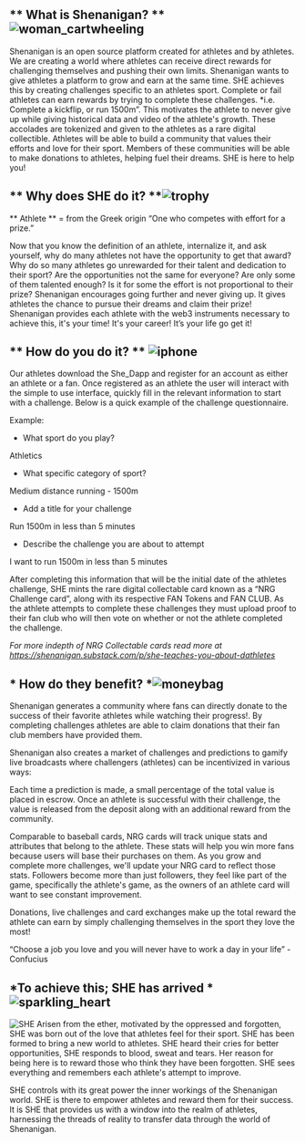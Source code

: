 ﻿## ** What is Shenanigan? ** ![woman_cartwheeling](https://lh6.googleusercontent.com/lJUzNtQP47lexQBdxruB084UG0G2IzRM_rN1tdIaUXNGQF4PMhT0che_hmY8GbxH6q2_Qf9bl4pzT4RXfaLH7iNquGHhv1VfcIWTKEJnCU_rbURBRts0_EGaG56GNaW5yIg9OPEG)

Shenanigan is an open source platform created for athletes and by athletes. We are creating a world where athletes can receive direct rewards for challenging themselves and pushing their own limits. Shenanigan wants to give athletes a platform to grow and earn at the same time. SHE achieves this by creating challenges specific to an athletes sport. Complete or fail athletes can earn rewards by trying to complete these challenges. *i.e. Complete a kickflip, or run 1500m”. This motivates the athlete to never give up while giving historical data and video of the athlete's growth. These accolades are tokenized and given to the athletes as a rare digital collectible. Athletes will be able to build a community that values their efforts and love for their sport. Members of these communities will be able to make donations to athletes, helping fuel their dreams. SHE is here to help you!

## ** Why does SHE do it? **![trophy](https://lh3.googleusercontent.com/GHhpehfDWMyYfynU_GNYPlwimDWV3QazaqU9raCCvK0wstXGhMvy5HXBNbWRrNQUyZoAsXrA_FAxSrPFq0mMYAl76Nco4WtJNtNWP11jDWcZRZYmqsoZhhIHorlkr6SfrCRhVPIH)

** Athlete ** = from the Greek origin “One who competes with effort for a prize.”

Now that you know the definition of an athlete, internalize it, and ask yourself, why do many athletes not have the opportunity to get that award? Why do so many athletes go unrewarded for their talent and dedication to their sport? Are the opportunities not the same for everyone? Are only some of them talented enough? Is it for some the effort is not proportional to their prize? Shenanigan encourages going further and never giving up. It gives athletes the chance to pursue their dreams and claim their prize! Shenanigan provides each athlete with the web3 instruments necessary to achieve this, it's your time! It's your career! It’s your life go get it!

## ** How do you do it? ** ![iphone](https://lh6.googleusercontent.com/PUZX7_Li0FoaCsFyqfU1qve0nbcAQO1lBtNWdltyEyWKaB_RhCyYeJsYIBBJguKMf1qo9kYNdx2c1eLZoBlCojaNMeO1ShWsG93PbiFHf2wC5FuBsvKvTqdVWzs0QLmlwO09Q1ik)

Our athletes download the She_Dapp and register for an account as either an athlete or a fan. Once registered as an athlete the user will interact with the simple to use interface, quickly fill in the relevant information to start with a challenge. Below is a quick example of the challenge questionnaire.

Example:

-   What sport do you play?
    

Athletics

-   What specific category of sport?
    

Medium distance running - 1500m

-   Add a title for your challenge
    

Run 1500m in less than 5 minutes

-   Describe the challenge you are about to attempt
    

I want to run 1500m in less than 5 minutes

After completing this information that will be the initial date of the athletes challenge, SHE mints the rare digital collectable card known as a “NRG Challenge card”, along with its respective FAN Tokens and FAN CLUB. As the athlete attempts to complete these challenges they must upload proof to their fan club who will then vote on whether or not the athlete completed the challenge.

*For more indepth of NRG Collectable cards read more at https://shenanigan.substack.com/p/she-teaches-you-about-dathletes*

## * How do they benefit? *![moneybag](https://lh6.googleusercontent.com/HnldgSWanuvnisv_IkMKUvnoEWkk5KIrPl5C52bF0Ft_5qalW7koarsiXUD9DnFV_miiufmxBomIzOgy8SCAPMoobAqtSYhpHIGcapJYvH6ZSysfGn5o224WhixrD9DelON13mPO)

Shenanigan generates a community where fans can directly donate to the success of their favorite athletes while watching their progress!. By completing challenges athletes are able to claim donations that their fan club members have provided them.

Shenanigan also creates a market of challenges and predictions to gamify live broadcasts where challengers (athletes) can be incentivized in various ways:

Each time a prediction is made, a small percentage of the total value is placed in escrow. Once an athlete is successful with their challenge, the value is released from the deposit along with an additional reward from the community.

Comparable to baseball cards, NRG cards will track unique stats and attributes that belong to the athlete. These stats will help you win more fans because users will base their purchases on them. As you grow and complete more challenges, we'll update your NRG card to reflect those stats. Followers become more than just followers, they feel like part of the game, specifically the athlete's game, as the owners of an athlete card will want to see constant improvement.

Donations, live challenges and card exchanges make up the total reward the athlete can earn by simply challenging themselves in the sport they love the most!

“Choose a job you love and you will never have to work a day in your life” - Confucius

## *To achieve this; SHE has arrived *![sparkling_heart](https://lh4.googleusercontent.com/5WW4MOcBkrUq2AuMGFdId_SeJRijzWKeHjPtzi5t5oYDbZGnv7MD9LrIK-ut0eF039y30WG1PW68EiKT2LKtYSgVgv8s3wdQAawTFuctWT_aSgg3PcisaMPegRb3uofbGb6JUl2w)

![SHE](https://github.com/kittyslasher/docs/blob/master/static/img/SHEimage.jpg?raw=true)
Arisen from the ether, motivated by the oppressed and forgotten, SHE was born out of the love that athletes feel for their sport. SHE has been formed to bring a new world to athletes. SHE heard their cries for better opportunities, SHE responds to blood, sweat and tears. Her reason for being here is to reward those who think they have been forgotten. SHE sees everything and remembers each athlete's attempt to improve.

SHE controls with its great power the inner workings of the Shenanigan world. SHE is there to empower athletes and reward them for their success. It is SHE that provides us with a window into the realm of athletes, harnessing the threads of reality to transfer data through the world of Shenanigan.

